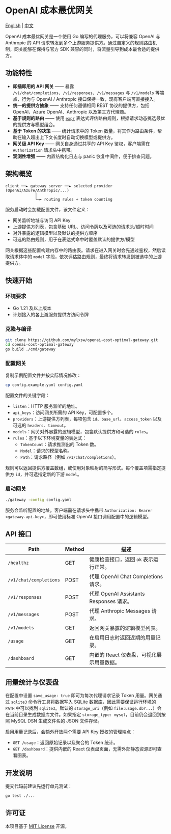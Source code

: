 # OpenAI 成本最优网关

[English](README.md) | [中文](README.zh.md)

OpenAI 成本最优网关是一个使用 Go 编写的代理服务，可以将兼容 OpenAI 与 Anthropic 的 API 请求转发到多个上游服务提供方。通过自定义的规则路由机制，网关能够在保持与官方 SDK 兼容的同时，将流量引导到成本最合适的提供方。

## 功能特性

- **即插即用的 API 网关** —— 暴露 `/v1/chat/completions`、`/v1/responses`、`/v1/messages` 与 `/v1/models` 等端点，行为与 OpenAI / Anthropic 接口保持一致，现有客户端可直接接入。
- **统一的提供方抽象** —— 支持任何遵循相同 REST 协议的提供方，包括 OpenAI、Azure OpenAI、Anthropic 以及第三方代理商。
- **基于规则的路由** —— 使用 [`expr`](https://github.com/expr-lang/expr) 表达式评估路由规则，根据请求动态挑选最优的提供方与模型组合。
- **基于 Token 的决策** —— 统计请求中的 Token 数量，将其作为路由条件，帮助在输入超出上下文长度时自动切换模型或提供方。
- **网关级 API Key** —— 网关自身通过共享的 API Key 鉴权，客户端需在 `Authorization` 请求头中携带。
- **观测性增强** —— 内置结构化日志与 panic 恢复中间件，便于排查问题。

## 架构概览

```text
client ──► gateway server ──► selected provider (OpenAI/Azure/Anthropic/...)
             │
             └─► routing rules + token counting
```

服务启动时会加载配置文件，该文件定义：

- 网关监听地址与访问 API Key
- 上游提供方列表，包含基础 URL、访问令牌以及可选的请求头/超时时间
- 对外暴露的逻辑模型以及默认的提供方顺序
- 可选的路由规则，用于在表达式命中时覆盖默认的提供方/模型

网关根据这些配置构建内存中的路由表。请求在进入网关时会先通过鉴权，然后读取请求体中的 `model` 字段，依次评估路由规则，最终将请求转发到被选中的上游提供方。

## 快速开始

### 环境要求

- Go 1.21 及以上版本
- 计划接入的各上游服务提供方访问令牌

### 克隆与编译

```bash
git clone https://github.com/mylxsw/openai-cost-optimal-gateway.git
cd openai-cost-optimal-gateway
go build ./cmd/gateway
```

### 配置网关

复制示例配置文件并按实际情况修改：

```bash
cp config.example.yaml config.yaml
```

配置文件的关键字段：

- `listen`：HTTP 服务监听的地址。
- `api_keys`：访问网关所需的 API Key，可配置多个。
- `providers`：上游提供方列表，每项包含 `id`、`base_url`、`access_token` 以及可选的 `headers`、`timeout`。
- `models`：网关对外暴露的逻辑模型，包含默认提供方和可选的 `rules`。
- `rules`：基于以下环境变量的表达式：
  - `TokenCount`：请求推测出的 Token 数。
  - `Model`：请求的模型名称。
  - `Path`：请求路径（例如 `/v1/chat/completions`）。

规则可以返回提供方覆盖数组，或使用对象映射的简写形式。每个覆盖项需指定提供方 `id`，并可选指定新的下游 `model`。

### 启动网关

```bash
./gateway -config config.yaml
```

服务会监听配置的地址。客户端需在请求头中携带 `Authorization: Bearer <gateway-api-key>`，即可使用标准 OpenAI 接口调用配置中的逻辑模型。

## API 接口

| Path | Method | 描述 |
| --- | --- | --- |
| `/healthz` | GET | 健康检查接口，返回 `ok` 表示运行正常。 |
| `/v1/chat/completions` | POST | 代理 OpenAI Chat Completions 请求。 |
| `/v1/responses` | POST | 代理 OpenAI Assistants Responses 请求。 |
| `/v1/messages` | POST | 代理 Anthropic Messages 请求。 |
| `/v1/models` | GET | 返回网关暴露的逻辑模型列表。 |
| `/usage` | GET | 在启用日志时返回近期的用量记录。 |
| `/dashboard` | GET | 内嵌的 React 仪表盘，可视化展示用量数据。 |

## 用量统计与仪表盘

在配置中设置 `save_usage: true` 即可为每次代理请求记录 Token 用量。网关通过 `sqlite3` 命令行工具将数据写入 SQLite 数据库，因此需要保证运行环境的 `PATH` 中可以找到 `sqlite3`。默认的 `storage_uri`（例如 `file:usage.db?...`）会在当前目录生成数据库文件。如果指定 `storage_type: mysql`，目前仍会退回到按照 MySQL DSN 生成文件名的 JSON 文件存储。

启用用量记录后，会额外开放两个需要 API Key 授权的管理端点：

- `GET /usage`：返回原始记录以及聚合的 Token 统计。
- `GET /dashboard`：提供内嵌的 React 仪表盘页面，无需外部静态资源即可查看图表。

## 开发说明

提交代码前建议先运行单元测试：

```bash
go test ./...
```

## 许可证

本项目基于 [MIT License](LICENSE) 开源。
